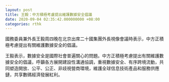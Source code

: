 ```yaml
---
layout: post
title: 王毅：中方積極考盧提出維護數據安全倡議
date: 2020-09-04 02:35:42.000000000 +08:00
categories: rthk
---
```


國務委員兼外長王毅周四晚在北京出席二十國集團外長視像會議時表示，中方正積極考慮提出有關維護數據安全的倡議。

王毅表示，數據安全是國際社會普遍關心的問題。中方正積極考慮提出有關維護數據安全的倡議，呼籲各方展開建設性溝通協調，重視數據安全、有序跨境流動，共同塑造開放、公平、公正、非歧視營商環境，維護全球信息技術產品和服務供應鏈，共享數碼經濟發展紅利。
